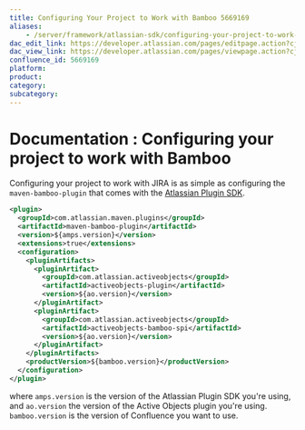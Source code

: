 ```yaml
---
title: Configuring Your Project to Work with Bamboo 5669169
aliases:
    - /server/framework/atlassian-sdk/configuring-your-project-to-work-with-bamboo-5669169.html
dac_edit_link: https://developer.atlassian.com/pages/editpage.action?cjm=wozere&pageId=5669169
dac_view_link: https://developer.atlassian.com/pages/viewpage.action?cjm=wozere&pageId=5669169
confluence_id: 5669169
platform:
product:
category:
subcategory:
---
```

# Documentation : Configuring your project to work with Bamboo

Configuring your project to work with JIRA is as simple as configuring the `maven-bamboo-plugin` that comes with the [Atlassian Plugin SDK](/server/framework/atlassian-sdk/set-up-the-atlassian-plugin-sdk-and-build-a-project).

``` xml
<plugin>
  <groupId>com.atlassian.maven.plugins</groupId>
  <artifactId>maven-bamboo-plugin</artifactId>
  <version>${amps.version}</version>
  <extensions>true</extensions>
  <configuration>
    <pluginArtifacts>
      <pluginArtifact>
        <groupId>com.atlassian.activeobjects</groupId>
        <artifactId>activeobjects-plugin</artifactId>
        <version>${ao.version}</version>
      </pluginArtifact>
      <pluginArtifact>
        <groupId>com.atlassian.activeobjects</groupId>
        <artifactId>activeobjects-bamboo-spi</artifactId>
        <version>${ao.version}</version>
      </pluginArtifact>
    </pluginArtifacts>
    <productVersion>${bamboo.version}</productVersion>
  </configuration>
</plugin>
```

where `amps.version` is the version of the Atlassian Plugin SDK you're using, and `ao.version` the version of the Active Objects plugin you're using. `bamboo.version` is the version of Confluence you want to use.












































































































































































































































































































































































































































































